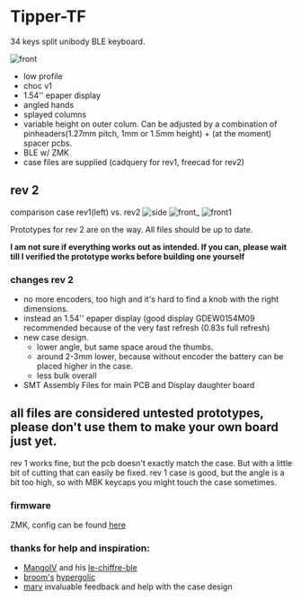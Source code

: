 # Tipper-TF
34 keys split unibody BLE keyboard. 

![front](https://raw.githubusercontent.com/weteor/Tipper-TF/main/img/case_top.jpg)

- low profile
- choc v1
- 1.54'' epaper display
- angled hands
- splayed columns
- variable height on outer colum. Can be adjusted by a combination of pinheaders(1.27mm pitch, 1mm or 1.5mm height) + (at the moment) spacer pcbs.
- BLE w/ ZMK
- case files are supplied (cadquery for rev1, freecad for rev2)

## rev 2

comparison case rev1(left) vs. rev2
![side](https://raw.githubusercontent.com/weteor/Tipper-TF/main/img/proto_rev2_comparison_side.png)
![front_](https://raw.githubusercontent.com/weteor/Tipper-TF/main/img/proto_rev2_comparison_front.png)
![front1](https://raw.githubusercontent.com/weteor/Tipper-TF/main/img/proto_rev2_comparison_front_2.png)


Prototypes for rev 2 are on the way. All files should be up to date.

**I am not sure if everything works out as intended. If you can, please wait till I verified the prototype works before building one yourself**



### changes rev 2
- no more encoders, too high and it's hard to find a knob with the right dimensions.
- instead an 1.54'' epaper display (good display GDEW0154M09 recommended because of the very fast refresh (0.83s full refresh)
- new case design. 
  - lower angle, but same space aroud the thumbs. 
  - around 2-3mm lower, because without encoder the battery can be placed higher in the case.
  - less bulk overall
- SMT Assembly Files for main PCB and Display daughter board

## all files are considered untested prototypes, please don't use them to make your own board just yet. 
rev 1 works fine, but the pcb doesn't exactly match the case. But with a little bit of cutting that can easily be fixed.
rev 1 case is good, but the angle is a bit too high, so with MBK keycaps you might touch the case sometimes.

### firmware 
ZMK, config can be found [here](https://github.com/weteor/Tipper_TF-Config)

### thanks for help and inspiration:
- [MangoIV](https://github.com/MangoIV/) and his [le-chiffre-ble](https://github.com/MangoIV/le_chiff_ble)
- [broom's](https://github.com/davidphilipbarr) [hypergolic](https://github.com/davidphilipbarr/hypergolic)
- [marv](https://github.com/MarvFPV) invaluable feedback and help with the case design
